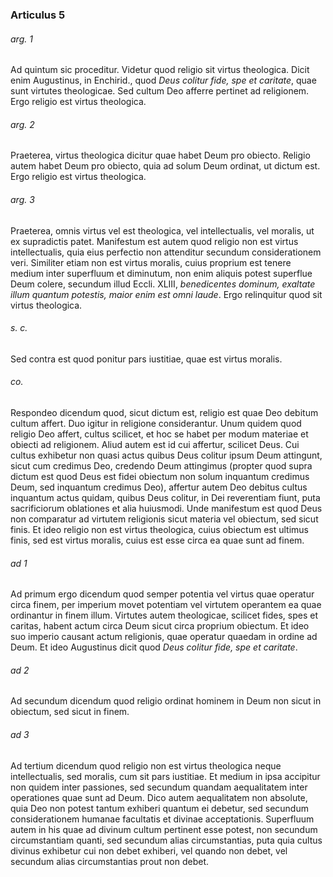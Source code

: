 ### Articulus 5

###### arg. 1
Ad quintum sic proceditur. Videtur quod religio sit virtus theologica. Dicit enim Augustinus, in Enchirid., quod *Deus colitur fide, spe et caritate*, quae sunt virtutes theologicae. Sed cultum Deo afferre pertinet ad religionem. Ergo religio est virtus theologica.

###### arg. 2
Praeterea, virtus theologica dicitur quae habet Deum pro obiecto. Religio autem habet Deum pro obiecto, quia ad solum Deum ordinat, ut dictum est. Ergo religio est virtus theologica.

###### arg. 3
Praeterea, omnis virtus vel est theologica, vel intellectualis, vel moralis, ut ex supradictis patet. Manifestum est autem quod religio non est virtus intellectualis, quia eius perfectio non attenditur secundum considerationem veri. Similiter etiam non est virtus moralis, cuius proprium est tenere medium inter superfluum et diminutum, non enim aliquis potest superflue Deum colere, secundum illud Eccli. XLIII, *benedicentes dominum, exaltate illum quantum potestis, maior enim est omni laude*. Ergo relinquitur quod sit virtus theologica.

###### s. c.
Sed contra est quod ponitur pars iustitiae, quae est virtus moralis.

###### co.
Respondeo dicendum quod, sicut dictum est, religio est quae Deo debitum cultum affert. Duo igitur in religione considerantur. Unum quidem quod religio Deo affert, cultus scilicet, et hoc se habet per modum materiae et obiecti ad religionem. Aliud autem est id cui affertur, scilicet Deus. Cui cultus exhibetur non quasi actus quibus Deus colitur ipsum Deum attingunt, sicut cum credimus Deo, credendo Deum attingimus (propter quod supra dictum est quod Deus est fidei obiectum non solum inquantum credimus Deum, sed inquantum credimus Deo), affertur autem Deo debitus cultus inquantum actus quidam, quibus Deus colitur, in Dei reverentiam fiunt, puta sacrificiorum oblationes et alia huiusmodi. Unde manifestum est quod Deus non comparatur ad virtutem religionis sicut materia vel obiectum, sed sicut finis. Et ideo religio non est virtus theologica, cuius obiectum est ultimus finis, sed est virtus moralis, cuius est esse circa ea quae sunt ad finem.

###### ad 1
Ad primum ergo dicendum quod semper potentia vel virtus quae operatur circa finem, per imperium movet potentiam vel virtutem operantem ea quae ordinantur in finem illum. Virtutes autem theologicae, scilicet fides, spes et caritas, habent actum circa Deum sicut circa proprium obiectum. Et ideo suo imperio causant actum religionis, quae operatur quaedam in ordine ad Deum. Et ideo Augustinus dicit quod *Deus colitur fide, spe et caritate*.

###### ad 2
Ad secundum dicendum quod religio ordinat hominem in Deum non sicut in obiectum, sed sicut in finem.

###### ad 3
Ad tertium dicendum quod religio non est virtus theologica neque intellectualis, sed moralis, cum sit pars iustitiae. Et medium in ipsa accipitur non quidem inter passiones, sed secundum quandam aequalitatem inter operationes quae sunt ad Deum. Dico autem aequalitatem non absolute, quia Deo non potest tantum exhiberi quantum ei debetur, sed secundum considerationem humanae facultatis et divinae acceptationis. Superfluum autem in his quae ad divinum cultum pertinent esse potest, non secundum circumstantiam quanti, sed secundum alias circumstantias, puta quia cultus divinus exhibetur cui non debet exhiberi, vel quando non debet, vel secundum alias circumstantias prout non debet.

